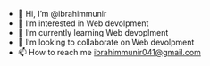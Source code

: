 - 👋 Hi, I’m @ibrahimmunir
- 👀 I’m interested in Web devolpment
- 🌱 I’m currently learning Web devoplment
- 💞️ I’m looking to collaborate on Web devolpment
- 📫 How to reach me ibrahimmunir041@gmail.com

<!---
ibrahimmunir/ibrahimmunir is a ✨ special ✨ repository because its `README.md` (this file) appears on your GitHub profile.
You can click the Preview link to take a look at your changes.
--->
